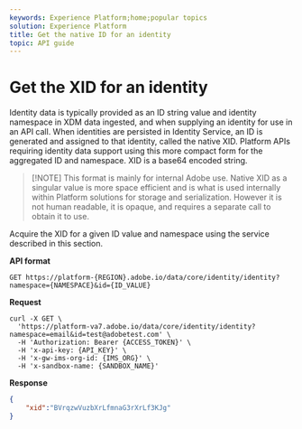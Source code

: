 ```yaml
---
keywords: Experience Platform;home;popular topics
solution: Experience Platform
title: Get the native ID for an identity
topic: API guide
---
```


# Get the XID for an identity 

Identity data is typically provided as an ID string value and identity namespace in XDM data ingested, and when supplying an identity for use in an API call. When identities are persisted in Identity Service, an ID is generated and assigned to that identity, called the native XID. Platform APIs requiring identity data support using this more compact form for the aggregated ID and namespace. XID is a base64 encoded string.

>[!NOTE] This format is mainly for internal Adobe use. Native XID as a singular value is more space efficient and is what is used internally within Platform solutions for storage and serialization. However it is not human readable, it is opaque, and requires a separate call to obtain it to use.

Acquire the XID for a given ID value and namespace using the service described in this section.

**API format**

```http
GET https://platform-{REGION}.adobe.io/data/core/identity/identity?namespace={NAMESPACE}&id={ID_VALUE}
```

**Request**

```shell
curl -X GET \
  'https://platform-va7.adobe.io/data/core/identity/identity?namespace=email&id=test@adobetest.com' \
  -H 'Authorization: Bearer {ACCESS_TOKEN}' \
  -H 'x-api-key: {API_KEY}' \
  -H 'x-gw-ims-org-id: {IMS_ORG}' \
  -H 'x-sandbox-name: {SANDBOX_NAME}'
```

**Response**

```json
{
    "xid":"BVrqzwVuzbXrLfmnaG3rXrLf3KJg"
}
```

